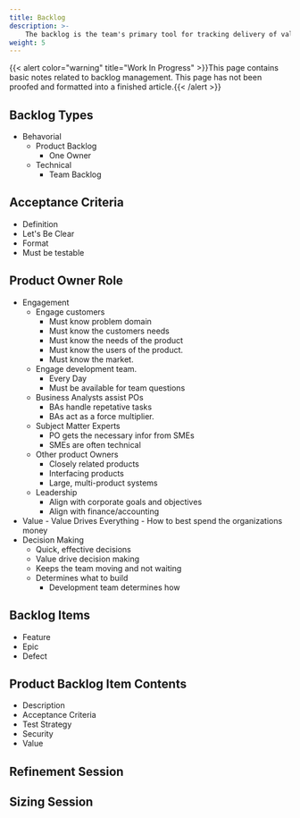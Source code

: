 ```yaml
---
title: Backlog
description: >-
    The backlog is the team's primary tool for tracking delivery of value to the customer.
weight: 5
---
```


{{< alert color="warning" title="Work In Progress" >}}This page contains basic notes related to backlog management. This page has not been proofed and formatted into a finished article.{{< /alert >}}

## Backlog Types
- Behavorial
    - Product Backlog
        - One Owner
    - Technical
        - Team Backlog
## Acceptance Criteria
- Definition
- Let's Be Clear
- Format
- Must be testable
## Product Owner Role
- Engagement
    - Engage customers
        - Must know problem domain
        - Must know the customers needs
        - Must know the needs of the product
        - Must know the users of the product.
        - Must know the market.
    - Engage development team.
        - Every Day
        - Must be available for team questions
    - Business Analysts assist POs
        - BAs handle repetative tasks
        - BAs act as a force multiplier.
    - Subject Matter Experts
        - PO gets the necessary infor from SMEs
        - SMEs are often technical
    - Other product Owners
        - Closely related products
        - Interfacing products
        - Large, multi-product systems
    - Leadership
        - Align with corporate goals and objectives
        - Align with finance/accounting
- Value
        - Value Drives Everything
        - How to best spend the organizations money
- Decision Making
    - Quick, effective decisions
    - Value drive decision making
    - Keeps the team moving and not waiting
    - Determines what to build
        - Development team determines how
## Backlog Items
- Feature
- Epic
- Defect
## Product Backlog Item Contents
- Description
- Acceptance Criteria
- Test Strategy
- Security
- Value
## Refinement Session

## Sizing Session
